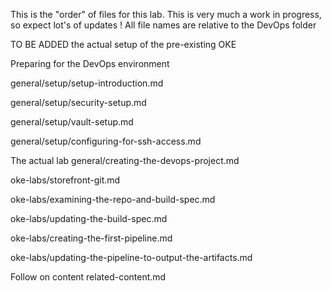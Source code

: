 This is the "order" of files for this lab. This is very much a work in progress, so expect lot's of updates ! All file names are relative to the DevOps folder

TO BE ADDED
the actual setup of the pre-existing OKE

Preparing for the DevOps environment

general/setup/setup-introduction.md

general/setup/security-setup.md

general/setup/vault-setup.md

general/setup/configuring-for-ssh-access.md

The actual lab
general/creating-the-devops-project.md

oke-labs/storefront-git.md

oke-labs/examining-the-repo-and-build-spec.md

oke-labs/updating-the-build-spec.md

oke-labs/creating-the-first-pipeline.md

oke-labs/updating-the-pipeline-to-output-the-artifacts.md

Follow on content
related-content.md